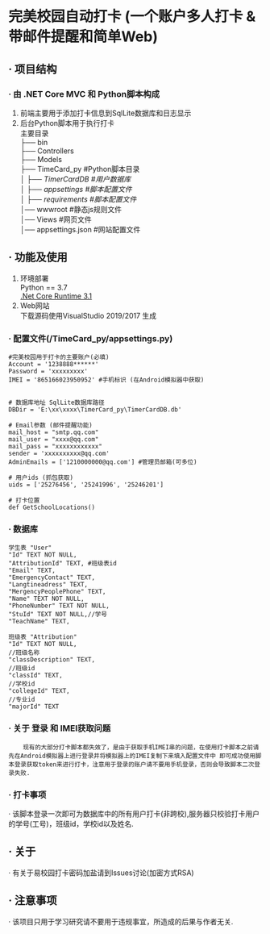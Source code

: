 # 完美校园自动打卡 (一个账户多人打卡 & 带邮件提醒和简单Web)
## · 项目结构
### · 由 .NET Core MVC 和 Python脚本构成
1. 前端主要用于添加打卡信息到SqlLite数据库和日志显示
2. 后台Python脚本用于执行打卡  
主要目录  
├── bin     
├── Controllers  
├── Models  
├── TimeCard_py  #Python脚本目录  
│   ├── *TimerCardDB  #用户数据库*  
│   ├── *appsettings  #脚本配置文件*  
│   ├── *requirements  #脚本配置文件*  
│── wwwroot #静态js规则文件  
│── Views  #网页文件  
│── appsettings.json  #网站配置文件 

## · 功能及使用
1. 环境部署  
Python == 3.7  
[.Net Core Runtime 3.1](https://dotnet.microsoft.com/download/visual-studio-sdks)  
2. Web网站  
下载源码使用VisualStudio 2019/2017 生成  

### · 配置文件(/TimeCard_py/appsettings.py)
    #完美校园用于打卡的主要账户(必填)
    Account = '1238888******'
    Password = 'xxxxxxxxx'
    IMEI = '865166023950952' #手机标识 (在Android模拟器中获取)


    # 数据库地址 SqlLite数据库路径
    DBDir = 'E:\xx\xxxx\TimerCard_py\TimerCardDB.db'

    # Email参数 (邮件提醒功能)
    mail_host = "smtp.qq.com"
    mail_user = "xxxx@qq.com"
    mail_pass = "xxxxxxxxxxxx"
    sender = 'xxxxxxxxxx@qq.com'
    AdminEmails = ['1210000000@qq.com'] #管理员邮箱(可多位)

    # 用户ids (抓包获取)
    uids = ['25276456', '25241996', '25246201']

    # 打卡位置
    def GetSchoolLocations()

### · 数据库
    学生表 "User"
    "Id" TEXT NOT NULL,
    "AttributionId" TEXT, #班级表id
    "Email" TEXT,
    "EmergencyContact" TEXT,
    "Langtineadress" TEXT,
    "MergencyPeoplePhone" TEXT,
    "Name" TEXT NOT NULL,
    "PhoneNumber" TEXT NOT NULL,
    "StuId" TEXT NOT NULL,//学号
    "TeachName" TEXT,
    
    班级表 "Attribution"
    "Id" TEXT NOT NULL,
    //班级名称
    "classDescription" TEXT, 
    //班级id
    "classId" TEXT,
    //学校id
    "collegeId" TEXT,
    //专业id
    "majorId" TEXT



### · 关于 登录 和 IMEI获取问题
        现有的大部分打卡脚本都失效了，是由于获取手机IMEI串的问题，在使用打卡脚本之前请先在Android模拟器上进行登录并将模拟器上的IMEI复制下来填入配置文件中 即可成功使用脚本登录获取token来进行打卡，注意用于登录的账户请不要用手机登录，否则会导致脚本二次登录失败.

### · 打卡事项
· 该脚本登录一次即可为数据库中的所有用户打卡(非跨校),服务器只校验打卡用户的学号(工号)，班级id，学校id以及姓名.
  
## · 关于
· 有关于易校园打卡密码加盐请到Issues讨论(加密方式RSA)

## · 注意事项 
· 该项目只用于学习研究请不要用于违规事宜，所造成的后果与作者无关.